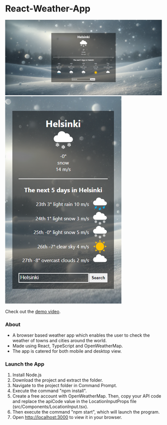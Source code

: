 # React-Weather-App

<img src="Weather App Promo Pic 1.PNG"/>
<img src="Weather App Promo Pic 2.PNG"/>

Check out the [demo video](https://youtu.be/qFYw4C6YDLg).

### About

- A browser based weather app which enables the user to check the weather of towns and cities around the world.
- Made using React, TypeScript and OpenWeatherMap.
- The app is catered for both mobile and desktop view.

### Launch the App

1) Install Node.js
2) Download the project and extract the folder.
3) Navigate to the project folder in Command Prompt.
4) Execute the command "npm install".
5) Create a free account with OpenWeatherMap. Then, copy your API code and replace the apiCode value in the LocationInputProps file (src/Components/LocationInput.tsx).
6) Then execute the command "npm start", which will launch the program. 
7) Open [http://localhost:3000](http://localhost:3000) to view it in your browser.
